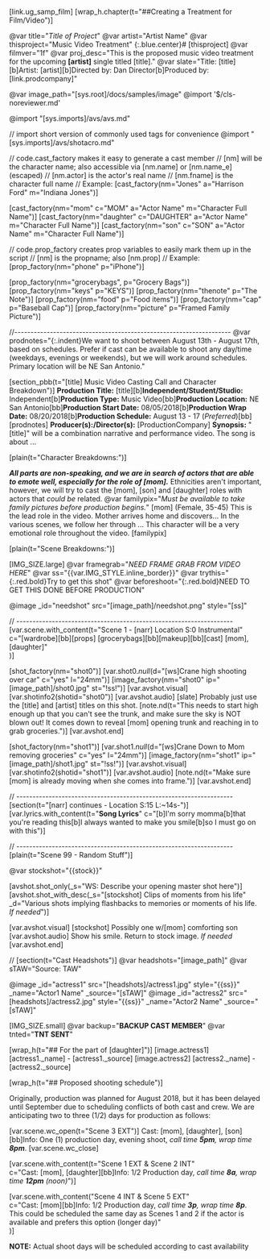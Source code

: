[link.ug_samp_film]
[wrap_h.chapter(t="##Creating a Treatment for Film/Video")]

@var title="*Title of Project*"
@var artist="Artist Name"
@var thisproject="Music Video Treatment"
{:.blue.center}# [thisproject]
@var filmver="1f"
@var proj_desc="This is the proposed music video treatment for the upcoming **[artist]** single titled [title]."
@var slate="Title: [title][b]Artist: [artist][b]Directed by: Dan Director[b]Produced by: [link.prodcompany]"

@var image_path="[sys.root]/docs/samples/image"
@import '$/cls-noreviewer.md'

@import "[sys.imports]/avs/avs.md"

// import short version of commonly used tags for convenience
@import "[sys.imports]/avs/shotacro.md"

// code.cast_factory makes it easy to generate a cast member
// [nm] will be the character name; also accessible via [nm.name] or [nm.name_e] (escaped)
// [nm.actor] is the actor's real name
// [nm.fname] is the character full name
// Example: [cast_factory(nm="Jones" a="Harrison Ford" m="Indiana Jones")]

[cast_factory(nm="mom" c="MOM" a="Actor Name" m="Character Full Name")]
[cast_factory(nm="daughter" c="DAUGHTER" a="Actor Name" m="Character Full Name")]
[cast_factory(nm="son" c="SON" a="Actor Name" m="Character Full Name")]

// code.prop_factory creates prop variables to easily mark them up in the script
// [nm] is the propname; also [nm.prop]
// Example: [prop_factory(nm="phone" p="iPhone")]

[prop_factory(nm="grocerybags", p="Grocery Bags")]
[prop_factory(nm="keys" p="KEYS")]
[prop_factory(nm="thenote" p="The Note")]
[prop_factory(nm="food" p="Food items")]
[prop_factory(nm="cap" p="Baseball Cap")]
[prop_factory(nm="picture" p="Framed Family Picture")]

//-------------------------------------------------------------------
@var prodnotes="{:.indent}We want to shoot between August 13th - August 17th, based on schedules. Prefer if cast can be available to shoot any day/time (weekdays, evenings or weekends), but we will work around schedules. Primary location will be NE San Antonio."

[section_pbb(t="[title] Music Video Casting Call and Character Breakdown")]
**Production Title:** [title][b]**Independent/Student/Studio:** Independent[b]**Production Type:** Music Video[bb]**Production Location:** NE San Antonio[bb]**Production Start Date:** 08/05/2018[b]**Production Wrap Date:** 08/20/2018[b]**Production Schedule:** August 13 - 17 &lpar;*Preferred*&rpar;[bb][prodnotes]
**Producer&lpar;s&rpar;:/Director&lpar;s&rpar;:** [ProductionCompany]
**Synopsis:** "[title]" will be a combination narrative and performance video. The song is about ...

[plain(t="Character Breakdowns:")]

***All parts are non-speaking, and we are in search of actors that are able to emote well, especially for the role of [mom].***
Ethnicities aren't important, however, we will try to cast the [mom], [son] and [daughter] roles with actors that *could be* related.
@var familypix="*Must be available to take family pictures before production begins.*"
[mom] (Female, 35-45) This is the lead role in the video. Mother arrives home and discovers... In the various scenes, we follow her through ... This character will be a very emotional role throughout the video. [familypix]

[plain(t="Scene Breakdowns:")]

[IMG_SIZE.large]
@var framegrab="*NEED FRAME GRAB FROM VIDEO HERE*"
@var ss="{{var.IMG_STYLE.inline_border}}"
@var trythis="{:.red.bold}Try to get this shot"
@var beforeshoot="{:.red.bold}NEED TO GET THIS DONE BEFORE PRODUCTION"

@image _id="needshot" src="[image_path]/needshot.png" style="[ss]"

// -------------------------------------------------------------------
[var.scene.with_content(t="Scene 1 - [narr] Location S:0 Instrumental"   \
       c="[wardrobe][bb][props] [grocerybags][bb][makeup][bb][cast] [mom], [daughter]" \
)]

[shot_factory(nm="shot0")]
[var.shot0._null_(d="[ws]Crane high shooting over car" c="yes" l="24mm")]
[image_factory(nm="shot0" ip="[image_path]/shot0.jpg" st="!ss!")]
[var.avshot.visual]
[var.shotinfo2(shotid="shot0")]
[var.avshot.audio]
[slate]
Probably just use the [title] and [artist] titles on this shot.
[note.nd(t="This needs to start high enough up that you can't see the trunk, and make sure the sky is NOT blown out! It comes down to reveal [mom] opening trunk and reaching in to grab groceries.")]
[var.avshot.end]

[shot_factory(nm="shot1")]
[var.shot1._null_(d="[ws]Crane Down to Mom removing groceries" c="yes" l="24mm")]
[image_factory(nm="shot1" ip="[image_path]/shot1.jpg" st="!ss!")]
[var.avshot.visual]
[var.shotinfo2(shotid="shot1")]
[var.avshot.audio]
[note.nd(t="Make sure [mom] is already moving when she comes into frame.")]
[var.avshot.end]

// -------------------------------------------------------------------
[section(t="[narr] continues - Location S:15 L:~14s-")]
[var.lyrics.with_content(t="**Song Lyrics**" c="[b]I'm sorry momma[b]that you're reading this[b]I always wanted to make you smile[b]so I must go on with this")]

// -------------------------------------------------------------------
[plain(t="Scene 99 - Random Stuff")]

@var stockshot="{{stock}}"

[avshot.shot_only(_s="WS: Describe your opening master shot here")]
[avshot.shot_with_desc(_s="[stockshot] Clips of moments from his life" _d="Various shots implying flashbacks to memories or moments of his life. *If needed*")]

[var.avshot.visual]
[stockshot] Possibly one w/[mom] comforting son
[var.avshot.audio]
Show his smile. Return to stock image. *If needed*
[var.avshot.end]

//
[section(t="Cast Headshots")]
@var headshots="[image_path]"
@var sTAW="Source: TAW"

@image _id="actress1" src="[headshots]/actress1.jpg" style="{{ss}}" _name="Actor1 Name" _source="[sTAW]"
@image _id="actress2" src="[headshots]/actress2.jpg" style="{{ss}}" _name="Actor2 Name" _source="[sTAW]"


[IMG_SIZE.small]
@var backup="**BACKUP CAST MEMBER**"
@var tnted="**TNT SENT**"

[wrap_h(t="## For the part of [daughter]")]
[image.actress1] [actress1._name] - [actress1._source]
[image.actress2] [actress2._name] - [actress2._source]

[wrap_h(t="## Proposed shooting schedule")]

Originally, production was planned for August 2018, but it has been delayed until September due to scheduling conflicts of both cast and crew. We are anticipating two to three (1/2) days for production as follows:

[var.scene.wc_open(t="Scene 3 EXT")]
    Cast: [mom], [daughter], [son][bb]Info: One (1) production day, evening shoot, *call time **5pm**, wrap time **8pm***.
[var.scene.wc_close]

[var.scene.with_content(t="Scene 1 EXT & Scene 2 INT" \
    c="Cast: [mom], [daughter][bb]Info: 1/2 Production day, *call time **8a**, wrap time **12pm** (noon)*")]

[var.scene.with_content("Scene 4 INT & Scene 5 EXT" \
    c="Cast: [mom][bb]Info: 1/2 Production day, *call time **3p**, wrap time **8p***. This could be scheduled the same day as Scenes 1 and 2 if the actor is available and prefers this option (longer day)" \
)]

**NOTE:** Actual shoot days will be scheduled according to cast availability

